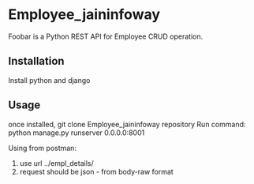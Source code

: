 
# Employee_jaininfoway

Foobar is a Python REST API for Employee CRUD operation.

## Installation

Install python and django

## Usage

once installed, git clone Employee_jaininfoway repository
Run command:
python manage.py runserver 0.0.0.0:8001


Using from postman:

1. use url ../empl_details/
2. request should be json - from body-raw format
